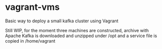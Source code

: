 # vagrant-vms

Basic way to deploy a small kafka cluster using Vagrant

Still WIP, for the moment three machines are constructed, archive with Apache Kafka is downloaded and unzipped under /opt and a service file is copied in /home/vagrant
